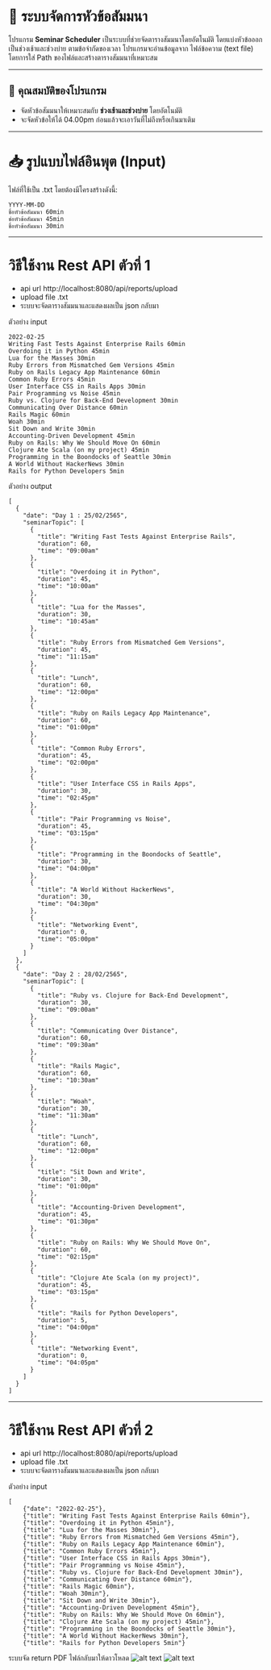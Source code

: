 # 📅 ระบบจัดการหัวข้อสัมมนา

โปรแกรม **Seminar Scheduler** เป็นระบบที่ช่วยจัดตารางสัมมนาโดยอัตโนมัติ โดยแบ่งหัวข้อออกเป็นช่วงเช้าและช่วงบ่าย ตามข้อจำกัดของเวลา โปรแกรมจะอ่านข้อมูลจาก ไฟล์ข้อความ (text file) โดยการใส่ Path ของไฟล์และสร้างตารางสัมมนาที่เหมาะสม

---

## 🚀 **คุณสมบัติของโปรแกรม**
- จัดหัวข้อสัมมนาให้เหมาะสมกับ **ช่วงเช้าและช่วงบ่าย** โดยอัตโนมัติ
- จะจัดหัวข้อให้ได้ 04.00pm ก่อนแล้วจะเอาวันที่ไม่ถึงหรือเกินมาเติม
---
# 📥 **รูปแบบไฟล์อินพุต (Input)**
ไฟล์ที่ใช้เป็น .txt โดยต้องมีโครงสร้างดังนี้:
```
YYYY-MM-DD
ชื่อหัวข้อสัมมนา 60min
ช่อหัวข้อสัมมนา 45min
ชื่อหัวข้อสัมมนา 30min
```
---
# วิธีใช้งาน Rest API ตัวที่ 1
- api url http://localhost:8080/api/reports/upload
- upload file .txt
- ระบบจะจัดตารางสัมมนาและแสดงผลเป็น json กลับมา

ตัวอย่าง input
````
2022-02-25
Writing Fast Tests Against Enterprise Rails 60min
Overdoing it in Python 45min
Lua for the Masses 30min
Ruby Errors from Mismatched Gem Versions 45min
Ruby on Rails Legacy App Maintenance 60min
Common Ruby Errors 45min
User Interface CSS in Rails Apps 30min
Pair Programming vs Noise 45min
Ruby vs. Clojure for Back-End Development 30min
Communicating Over Distance 60min
Rails Magic 60min
Woah 30min
Sit Down and Write 30min
Accounting-Driven Development 45min
Ruby on Rails: Why We Should Move On 60min
Clojure Ate Scala (on my project) 45min
Programming in the Boondocks of Seattle 30min
A World Without HackerNews 30min
Rails for Python Developers 5min
````
ตัวอย่าง output
````
[
  {
    "date": "Day 1 : 25/02/2565",
    "seminarTopic": [
      {
        "title": "Writing Fast Tests Against Enterprise Rails",
        "duration": 60,
        "time": "09:00am"
      },
      {
        "title": "Overdoing it in Python",
        "duration": 45,
        "time": "10:00am"
      },
      {
        "title": "Lua for the Masses",
        "duration": 30,
        "time": "10:45am"
      },
      {
        "title": "Ruby Errors from Mismatched Gem Versions",
        "duration": 45,
        "time": "11:15am"
      },
      {
        "title": "Lunch",
        "duration": 60,
        "time": "12:00pm"
      },
      {
        "title": "Ruby on Rails Legacy App Maintenance",
        "duration": 60,
        "time": "01:00pm"
      },
      {
        "title": "Common Ruby Errors",
        "duration": 45,
        "time": "02:00pm"
      },
      {
        "title": "User Interface CSS in Rails Apps",
        "duration": 30,
        "time": "02:45pm"
      },
      {
        "title": "Pair Programming vs Noise",
        "duration": 45,
        "time": "03:15pm"
      },
      {
        "title": "Programming in the Boondocks of Seattle",
        "duration": 30,
        "time": "04:00pm"
      },
      {
        "title": "A World Without HackerNews",
        "duration": 30,
        "time": "04:30pm"
      },
      {
        "title": "Networking Event",
        "duration": 0,
        "time": "05:00pm"
      }
    ]
  },
  {
    "date": "Day 2 : 28/02/2565",
    "seminarTopic": [
      {
        "title": "Ruby vs. Clojure for Back-End Development",
        "duration": 30,
        "time": "09:00am"
      },
      {
        "title": "Communicating Over Distance",
        "duration": 60,
        "time": "09:30am"
      },
      {
        "title": "Rails Magic",
        "duration": 60,
        "time": "10:30am"
      },
      {
        "title": "Woah",
        "duration": 30,
        "time": "11:30am"
      },
      {
        "title": "Lunch",
        "duration": 60,
        "time": "12:00pm"
      },
      {
        "title": "Sit Down and Write",
        "duration": 30,
        "time": "01:00pm"
      },
      {
        "title": "Accounting-Driven Development",
        "duration": 45,
        "time": "01:30pm"
      },
      {
        "title": "Ruby on Rails: Why We Should Move On",
        "duration": 60,
        "time": "02:15pm"
      },
      {
        "title": "Clojure Ate Scala (on my project)",
        "duration": 45,
        "time": "03:15pm"
      },
      {
        "title": "Rails for Python Developers",
        "duration": 5,
        "time": "04:00pm"
      },
      {
        "title": "Networking Event",
        "duration": 0,
        "time": "04:05pm"
      }
    ]
  }
]
````
---
# วิธีใช้งาน Rest API ตัวที่ 2
- api url http://localhost:8080/api/reports/upload
- upload file .txt
- ระบบจะจัดตารางสัมมนาและแสดงผลเป็น json กลับมา

ตัวอย่าง input
````
[
    {"date": "2022-02-25"},
    {"title": "Writing Fast Tests Against Enterprise Rails 60min"},
    {"title": "Overdoing it in Python 45min"},
    {"title": "Lua for the Masses 30min"},
    {"title": "Ruby Errors from Mismatched Gem Versions 45min"},
    {"title": "Ruby on Rails Legacy App Maintenance 60min"},
    {"title": "Common Ruby Errors 45min"},
    {"title": "User Interface CSS in Rails Apps 30min"},
    {"title": "Pair Programming vs Noise 45min"},
    {"title": "Ruby vs. Clojure for Back-End Development 30min"},
    {"title": "Communicating Over Distance 60min"},
    {"title": "Rails Magic 60min"},
    {"title": "Woah 30min"},
    {"title": "Sit Down and Write 30min"},
    {"title": "Accounting-Driven Development 45min"},
    {"title": "Ruby on Rails: Why We Should Move On 60min"},
    {"title": "Clojure Ate Scala (on my project) 45min"},
    {"title": "Programming in the Boondocks of Seattle 30min"},
    {"title": "A World Without HackerNews 30min"},
    {"title": "Rails for Python Developers 5min"}

````
ระบบจัด return PDF ไฟล์กลับมาให้ดาวโหลด
![alt text](image-1.png)
![alt text](image-2.png)